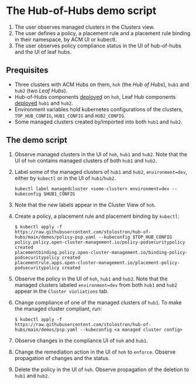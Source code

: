 # The Hub-of-Hubs demo script

1. The user observes managed clusters in the Clusters view.
1. The user defines a policy, a placement rule and a placement rule binding in their namespace, by ACM UI or kubectl.
1. The user observes policy compliance status in the UI of hub-of-hubs and the UI of leaf hubs.

## Prequisites

* Three clusters with ACM Hubs on them, `hoh` (the _Hub of Hubs_), `hub1` and `hub2` (two _Leaf Hubs_).
* Hub-of-Hubs components [deployed](https://github.com/stolostron/hub-of-hubs/blob/main/deploy/README.md) on `hoh`, Leaf Hub components [deployed](https://github.com/stolostron/hub-of-hubs/blob/main/deploy/README.md) `hub1` and `hub2`.
* Environment variables hold kubernetes configurations of the clusters,
`TOP_HUB_CONFIG`, `HUB1_CONFIG` and `HUB2_CONFIG`.
* Some managed clusters created by/imported into both `hub1` and `hub2`.


## The demo script

1.  Observe managed clusters in the UI of `hoh`, `hub1` and `hub2`. Note that the UI of `hoh` contains managed clusters of both `hub1` and `hub2`.

1.  Label some of the managed clusters of `hub1` and `hub2`, `environment=dev`, either by `kubectl` or in the UI of `hub1`/`hub2`.

    ```
    kubectl label managedcluster <some-cluster> environment=dev --kubeconfig $HUB1_CONFIG
    ```

1.  Note that the new labels appear in the Cluster View of `hoh`.

1.  Create a policy, a placement rule and placement binding by `kubectl`:

    ```
    $ kubectl apply -f https://raw.githubusercontent.com/stolostron/hub-of-hubs/main/demos/policy-psp.yaml --kubeconfig $TOP_HUB_CONFIG
    policy.policy.open-cluster-management.io/policy-podsecuritypolicy created
    placementbinding.policy.open-cluster-management.io/binding-policy-podsecuritypolicy created
    placementrule.apps.open-cluster-management.io/placement-policy-podsecuritypolicy created
    ```

1.  Observe the policy in the UI of `hoh`, `hub1` and `hub2`. Note that the managed clusters labeled `environment=dev` from both `hub1` and 
`hub2` appear in the `Cluster violiations` tab.

1.  Change compliance of one of the managed clusters of `hub1`. To make the managed cluster compliant, run:

    ```
    $ kubectl apply -f https://raw.githubusercontent.com/stolostron/hub-of-hubs/main/demos/psp.yaml --kubeconfig <a managed cluster config>
    ```
    
1.  Observe changes in the compliance UI of `hoh` and `hub1`.

1.  Change the remediation action in the UI of `hoh` to `enforce`. Observe propagation of changes and the status.

1.  Delete the policy in the UI of `hoh`. Observe propagation of the deletion to `hub1` and `hub2`.
